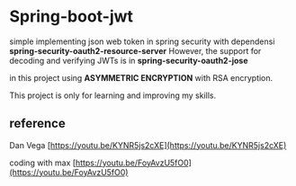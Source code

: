 # Spring-boot-jwt

simple implementing json web token in spring security with dependensi **spring-security-oauth2-resource-server** However, the support for decoding and verifying JWTs is in **spring-security-oauth2-jose**

in this project using **ASYMMETRIC ENCRYPTION** with RSA encryption.

This project is only for learning and improving my skills.

## reference

Dan Vega [https://youtu.be/KYNR5js2cXE](https://youtu.be/KYNR5js2cXE)

coding with max [https://youtu.be/FoyAvzU5fO0](https://youtu.be/FoyAvzU5fO0)
